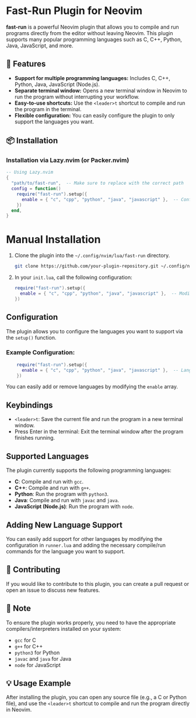 # Fast-Run Plugin for Neovim

**fast-run** is a powerful Neovim plugin that allows you to compile and run programs directly from the editor without leaving Neovim. This plugin supports many popular programming languages such as C, C++, Python, Java, JavaScript, and more.

## 🚀 Features

- **Support for multiple programming languages:** Includes C, C++, Python, Java, JavaScript (Node.js).
- **Separate terminal window:** Opens a new terminal window in Neovim to run the program without interrupting your workflow.
- **Easy-to-use shortcuts:** Use the `<leader>t` shortcut to compile and run the program in the terminal.
- **Flexible configuration:** You can easily configure the plugin to only support the languages you want.

## 📦 Installation

### Installation via Lazy.nvim (or Packer.nvim)

```lua
-- Using Lazy.nvim
{
  "path/to/fast-run",  -- Make sure to replace with the correct path
  config = function()
    require("fast-run").setup({
      enable = { "c", "cpp", "python", "java", "javascript" },  -- Configure the languages you want to support
    })
  end,
}
```

# Manual Installation

1. Clone the plugin into the `~/.config/nvim/lua/fast-run` directory.

    ```bash
    git clone https://github.com/your-plugin-repository.git ~/.config/nvim/lua/fast-run
    ```

2. In your `init.lua`, call the following configuration:

    ```lua
    require("fast-run").setup({
      enable = { "c", "cpp", "python", "java", "javascript" },  -- Modify the list of languages if needed
    })
    ```

## Configuration

The plugin allows you to configure the languages you want to support via the `setup()` function.

### Example Configuration:
```lua
    require("fast-run").setup({
      enable = { "c", "cpp", "python", "java", "javascript" },  -- Languages you want to support
    })
```

You can easily add or remove languages by modifying the `enable` array.

## Keybindings

- `<leader>t`: Save the current file and run the program in a new terminal window.
- Press Enter in the terminal: Exit the terminal window after the program finishes running.

## Supported Languages

The plugin currently supports the following programming languages:

- **C**: Compile and run with `gcc`.
- **C++**: Compile and run with `g++`.
- **Python**: Run the program with `python3`.
- **Java**: Compile and run with `javac` and `java`.
- **JavaScript (Node.js)**: Run the program with `node`.

## Adding New Language Support

You can easily add support for other languages by modifying the configuration in `runner.lua` and adding the necessary compile/run commands for the language you want to support.

## 📝 Contributing

If you would like to contribute to this plugin, you can create a pull request or open an issue to discuss new features.

## 📢 Note

To ensure the plugin works properly, you need to have the appropriate compilers/interpreters installed on your system:

- `gcc` for C
- `g++` for C++
- `python3` for Python
- `javac` and `java` for Java
- `node` for JavaScript

## 💡 Usage Example

After installing the plugin, you can open any source file (e.g., a C or Python file), and use the `<leader>t` shortcut to compile and run the program directly in Neovim.
